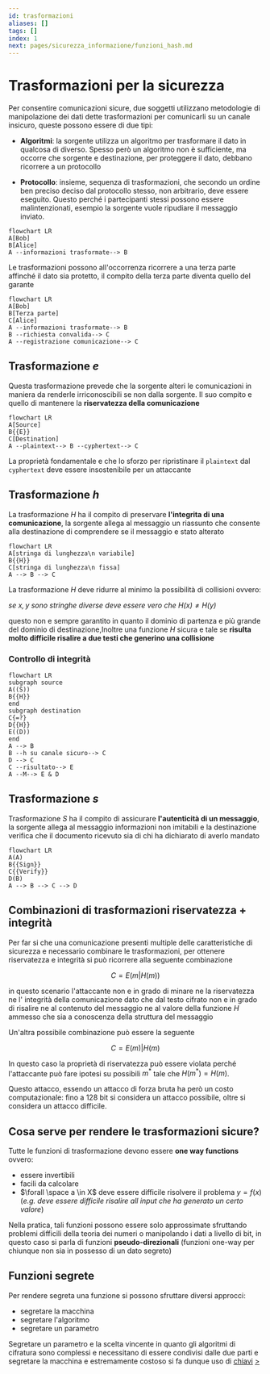 ```yaml
---
id: trasformazioni
aliases: []
tags: []
index: 1
next: pages/sicurezza_informazione/funzioni_hash.md
---
```


# Trasformazioni per la sicurezza

Per consentire comunicazioni sicure, due soggetti utilizzano metodologie di manipolazione dei dati dette trasformazioni per comunicarli su un canale insicuro, queste possono essere di due tipi:

- **Algoritmi**: la sorgente utilizza un algoritmo per trasformare il dato in qualcosa di diverso. Spesso però un algoritmo non è sufficiente, ma occorre che sorgente e destinazione, per proteggere il dato, debbano ricorrere a un protocollo

- **Protocollo**: insieme, sequenza di trasformazioni, che secondo un ordine ben preciso deciso dal protocollo stesso, non arbitrario, deve essere eseguito. Questo perché i partecipanti stessi possono essere malintenzionati, esempio la sorgente vuole ripudiare il messaggio inviato.

```mermaid
flowchart LR
A[Bob]
B[Alice]
A --informazioni trasformate--> B
```

Le trasformazioni possono all'occorrenza ricorrere a una terza parte affinché il dato sia protetto, il compito della terza parte diventa quello del garante

```mermaid
flowchart LR
A[Bob]
B[Terza parte]
C[Alice]
A --informazioni trasformate--> B
B --richiesta convalida--> C
A --registrazione comunicazione--> C
```

## Trasformazione $e$

Questa trasformazione prevede che la sorgente alteri le comunicazioni in maniera da renderle irriconoscibili se non dalla sorgente. Il suo compito e quello di mantenere la **riservatezza della comunicazione**

```mermaid
flowchart LR
A[Source]
B{{E}}
C[Destination]
A --plaintext--> B --cyphertext--> C
```

La proprietà fondamentale e che lo sforzo per ripristinare il `plaintext`  dal `cyphertext` deve essere insostenibile per un attaccante

## Trasformazione $h$

La trasformazione $H$ ha il compito di preservare **l'integrita di una comunicazione**, la sorgente allega al messaggio un riassunto che consente alla destinazione di comprendere se il messaggio e stato alterato

```mermaid
flowchart LR
A[stringa di lunghezza\n variabile]
B{{H}}
C[stringa di lunghezza\n fissa]
A --> B --> C
```

La trasformazione $H$ deve ridurre al minimo la possibilità di collisioni ovvero:

*se $x,y$ sono stringhe diverse deve essere vero che $H(x) \neq H(y)$*

questo non e sempre garantito in quanto il dominio di partenza e più grande del dominio di destinazione,Inoltre una funzione $H$ sicura e tale se **risulta molto difficile risalire a due testi che generino una collisione**

### Controllo di integrità

```mermaid
flowchart LR
subgraph source
A((S))
B{{H}}
end
subgraph destination
C{=?}
D{{H}}
E((D))
end
A --> B
B --h su canale sicuro--> C
D --> C
C --risultato--> E
A --M--> E & D
```
## Trasformazione $s$

Trasformazione $S$ ha il compito di assicurare **l'autenticità di un messaggio**, la sorgente allega al messaggio informazioni non imitabili e la destinazione verifica che il documento ricevuto sia di chi ha dichiarato di averlo mandato

```mermaid
flowchart LR
A(A)
B{{Sign}}
C{{Verify}}
D(B)
A --> B --> C --> D
```

## Combinazioni di trasformazioni riservatezza + integrità

Per far si che una comunicazione presenti multiple delle caratteristiche di sicurezza e necessario combinare le trasformazioni, per ottenere riservatezza e integrità si può ricorrere alla seguente combinazione

$$C = E(m|H(m))$$

in questo scenario l'attaccante non e in grado di minare ne la riservatezza ne l' integrità della comunicazione dato che dal testo cifrato non e in grado di risalire ne al contenuto del messaggio ne al valore della funzione $H$ ammesso che sia a conoscenza della struttura del messaggio

Un'altra possibile combinazione può essere la seguente

$$C = E(m)|H(m)$$

In questo caso la proprietà di riservatezza può essere violata perché l'attaccante può fare ipotesi su possibili $m^{*}$ tale che $H(m^{*})=H(m)$.

Questo attacco, essendo un attacco di forza bruta ha però un costo computazionale: fino a 128 bit si considera un attacco possibile, oltre si considera un attacco difficile.

## Cosa serve per rendere le trasformazioni sicure?

Tutte le funzioni di trasformazione devono essere **one way functions** ovvero:

- essere invertibili
- facili da calcolare
- $\forall \space a \in X$ deve essere difficile risolvere il problema $y=f(x)$ (*e.g. deve essere difficile risalire all input che ha generato un certo valore*)

Nella pratica, tali funzioni possono essere solo approssimate sfruttando problemi difficili della teoria dei numeri o manipolando i dati a livello di bit, in questo caso si parla di funzioni **pseudo-direzionali** (funzioni one-way per chiunque non sia in possesso di un dato segreto)

## Funzioni segrete

Per rendere segreta una funzione si possono sfruttare diversi approcci:

- segretare la macchina
- segretare l'algoritmo
- segretare un parametro

Segretare un parametro e la scelta vincente in quanto gli algoritmi di cifratura sono complessi e necessitano di essere condivisi dalle due parti e segretare la macchina e estremamente costoso si fa dunque uso di [chiavi](pages/sicurezza_informazione/chiavi.md)
[>](pages/sicurezza_informazione/funzioni_hash.md)
